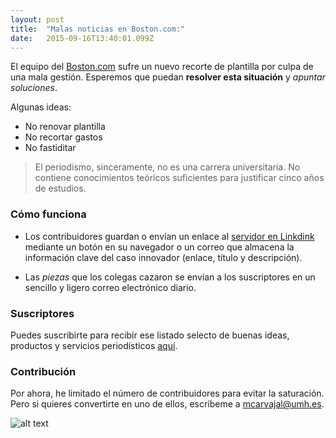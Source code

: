 ```yaml
---
layout: post 
title:  "Malas noticias en Boston.com:" 
date:   2015-09-16T13:40:01.099Z 
---
```


El equipo del [Boston.com](http://www.bostonmagazine.com/news/blog/2015/09/15/boston-dot-com-layoffs/) sufre un nuevo recorte de plantilla por culpa de una mala gestión. Esperemos que puedan **resolver esta situación** y _apuntar soluciones_.

Algunas ideas:
* No renovar plantilla
* No recortar gastos
* No fastiditar

> El periodismo, sinceramente, no es una carrera universitaria. No contiene conocimientos teóricos suficientes para justificar cinco años de estudios.

### Cómo funciona

- Los contribuidores guardan o envían un enlace al [servidor en Linkdink](http://linkydink.io/groups/periscop-io) mediante un botón en su navegador o un correo que almacena la información clave del caso innovador (enlace, título y descripción). 

- Las _piezas_ que los colegas cazaron se envían a los suscriptores en un sencillo y ligero correo electrónico diario.

### Suscriptores

Puedes suscribirte para recibir ese listado selecto de buenas ideas, productos y servicios periodísticos [aquí](http://linkydink.io/groups/periscop-io).

### Contribución

Por ahora, he limitado el número de contribuidores para evitar la saturación. Pero si quieres convertirte en uno de ellos, escríbeme a mcarvajal@umh.es.

![alt text](https://dl.dropboxusercontent.com/u/3578704/fotos_blog_mcp/periscopio.png "Periscopio")